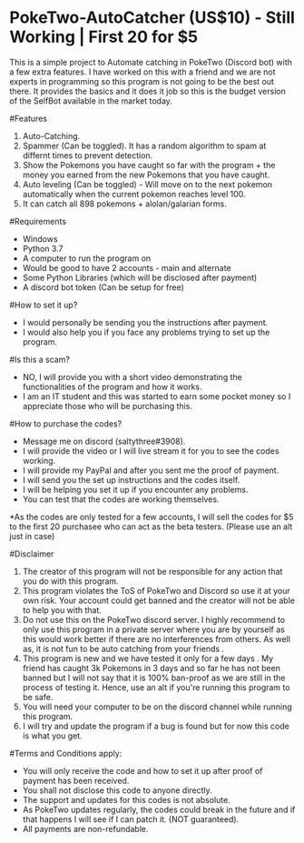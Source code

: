 # PokeTwo-AutoCatcher (US$10) - Still Working | First 20 for $5
This is a simple project to Automate catching in PokeTwo (Discord bot) with a few extra features. I have worked on this with a friend and we are not experts in programming so this program is not going to be the best out there. It provides the basics and it does it job so this is the budget version of the SelfBot available in the market today.

#Features
1) Auto-Catching.
2) Spammer (Can be toggled). It has a random algorithm to spam at differnt times to prevent detection.
3) Show the Pokemons you have caught so far with the program + the money you earned from the new Pokemons that you have caught.
4) Auto leveling (Can be toggled) - Will move on to the next pokemon automatically when the current pokemon reaches level 100.
5) It can catch all 898 pokemons + alolan/galarian forms.

#Requirements 
- Windows
- Python 3.7
- A computer to run the program on
- Would be good to have 2 accounts - main and alternate
- Some Python Libraries (which will be disclosed after payment)
- A discord bot token (Can be setup for free)

#How to set it up?
- I would personally be sending you the instructions after payment.
- I would also help you if you face any problems trying to set up the program.

#Is this a scam?
- NO, I will provide you with a short video demonstrating the functionalities of the program and how it works.
- I am an IT student and this was started to earn some pocket money so I appreciate those who will be purchasing this.

#How to purchase the codes?
- Message me on discord (saltythree#3908).
- I will provide the video or I will live stream it for you to see the codes working.
- I will provide my PayPal and after you sent me the proof of payment.
- I will send you the set up instructions and the codes itself.
- I will be helping you set it up if you encounter any problems.
- You can test that the codes are working themselves.

*As the codes are only tested for a few accounts, I will sell the codes for $5 to the first 20 purchasee who can act as the beta testers. (Please use an alt just in case)

#Disclaimer
1) The creator of this program will not be responsible for any action that you do with this program.
2) This program violates the ToS of PokeTwo and Discord so use it at your own risk. Your account could get banned and the creator will not be able to help you with that.
3) Do not use this on the PokeTwo discord server. I highly recommend to only use this program in a private server where you are by yourself as this would work better if there are no interferences from others. As well as, it is not fun to be auto catching from your friends .
4) This program is new and we have tested it only for a few days . My friend has caught 3k Pokemons in 3 days and so far he has not been banned but I will not say that it is 100% ban-proof as we are still in the process of testing it. Hence, use an alt if you're running this program to be safe.
5) You will need your computer to be on the discord channel while running this program. 
6) I will try and update the program if a bug is found but for now this code is what you get.


#Terms and Conditions apply:
- You will only receive the code and how to set it up after proof of payment has been received.
- You shall not disclose this code to anyone directly.
- The support and updates for this codes is not absolute.
- As PokeTwo updates regularly, the codes could break in the future and if that happens I will see if I can patch it. (NOT guaranteed).
- All payments are non-refundable.


